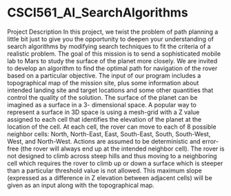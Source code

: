 # CSCI561_AI_SearchAlgorithms
Project Description
  In this project, we twist the problem of path planning a little bit just to give you the opportunity to deepen your understanding of search algorithms by modifying search techniques to fit the criteria of a realistic problem.
  The goal of this mission is to send a sophisticated mobile lab to Mars to study the surface of the planet more closely. We are invited to develop an algorithm to find the optimal path for navigation of the rover based on a particular objective.
The input of our program includes a topographical map of the mission site, plus some information about intended landing site and target locations and some other quantities that control the quality of the solution. The surface of the planet can be imagined as a surface in a 3- dimensional space. A popular way to represent a surface in 3D space is using a mesh-grid with a Z value assigned to each cell that identifies the elevation of the planet at the location of the cell. At each cell, the rover can move to each of 8 possible neighbor cells: North, North-East, East, South-East, South, South-West, West, and North-West. Actions are assumed to be deterministic and error-free (the rover will always end up at the intended neighbor cell).
The rover is not designed to climb across steep hills and thus moving to a neighboring cell which requires the rover to climb up or down a surface which is steeper than a particular threshold value is not allowed. This maximum slope (expressed as a difference in Z elevation between adjacent cells) will be given as an input along with the topographical map.
